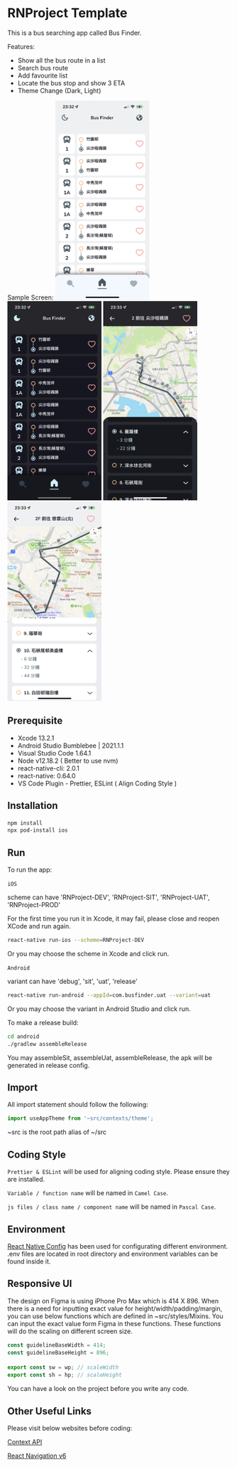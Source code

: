 # RNProject Template

This is a bus searching app called Bus Finder.

Features:

- Show all the bus route in a list
- Search bus route
- Add favourite list
- Locate the bus stop and show 3 ETA
- Theme Change (Dark, Light)

Sample Screen:
<img src="./example/IMG_4839.PNG" width="212" height="448" />
<img src="./example/IMG_4840.PNG" width="212" height="448" />
<img src="./example/IMG_4841.PNG" width="212" height="448" />
<img src="./example/IMG_4842.PNG" width="212" height="448" />

## Prerequisite

- Xcode 13.2.1
- Android Studio Bumblebee | 2021.1.1
- Visual Studio Code 1.64.1
- Node v12.18.2 ( Better to use nvm)
- react-native-cli: 2.0.1
- react-native: 0.64.0
- VS Code Plugin - Prettier, ESLint ( Align Coding Style )

## Installation

```bash
npm install
npx pod-install ios
```

## Run

To run the app:

`iOS`

scheme can have 'RNProject-DEV', 'RNProject-SIT', 'RNProject-UAT', 'RNProject-PROD'

For the first time you run it in Xcode, it may fail, please close and reopen XCode and run again.

```bash
react-native run-ios --scheme=RNProject-DEV
```

Or you may choose the scheme in Xcode and click run.

`Android`

variant can have 'debug', 'sit', 'uat', 'release'

```bash
react-native run-android --appId=com.busfinder.uat --variant=uat
```

Or you may choose the variant in Android Studio and click run.

To make a release build:

```bash
cd android
./gradlew assembleRelease
```

You may assembleSit, assembleUat, assembleRelease, the apk will be generated in release config.

## Import

All import statement should follow the following:

```javascript
import useAppTheme from '~src/contexts/theme';
```

~src is the root path alias of ~/src

## Coding Style

`Prettier & ESLint` will be used for aligning coding style. Please ensure they are installed.

`Variable / function name` will be named in `Camel Case`.

`js files / class name / component name` will be named in `Pascal Case`.

## Environment

[React Native Config](https://github.com/luggit/react-native-config) has been used for configurating different environment. .env files are located in root directory and environment variables can be found inside it.

## Responsive UI

The design on Figma is using iPhone Pro Max which is 414 X 896. When there is a need for inputting exact value for height/width/padding/margin, you can use below functions which are defined in ~src/styles/Mixins. You can input the exact value form Figma in these functions. These functions will do the scaling on different screen size.

```javascript
const guidelineBaseWidth = 414;
const guidelineBaseHeight = 896;

export const sw = wp; // scaleWidth
export const sh = hp; // scaleHeight
```

You can have a look on the project before you write any code.

## Other Useful Links

Please visit below websites before coding:

[Context API](https://reactjs.org/docs/context.html)

[React Navigation v6](https://reactnavigation.org/docs/getting-started)
